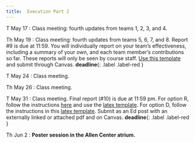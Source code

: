 ```yaml
---
title:  Execution Part 2
---
```


T May 17
: Class meeting:  fourth updates from teams 1, 2, 3, and 4.

Th May 19
: Class meeting:  fourth updates from teams 5, 6, 7, and 8.  Report #9 is due at 11:59.  You will individually report on your team’s effectiveness, including a summary of your own, and each team member’s contributions so far.  These reports will only be seen by course staff.  [Use this template](https://www.overleaf.com/project/605b7f5609565b2be481d114) and submit through Canvas.  **deadline**{: .label .label-red }

T May 24
: Class meeting.

Th May 26
: Class meeting.

T May 31
: Class meeting.  Final report (#10) is due at 11:59 pm.  For option R, follow the instructions [here](../assets/docs/project-R-481N.pdf) and use the [latex template](../assets/templates/project-R-481N.tgz).   For option D, follow the instructions in this [latex template](../assets/templates/project-D-481N.tgz).   Submit as an Ed post with an externally linked or attached pdf and on Canvas. **deadline**{: .label .label-red }

Th Jun 2
:  **Poster session in the Allen Center atrium.**

